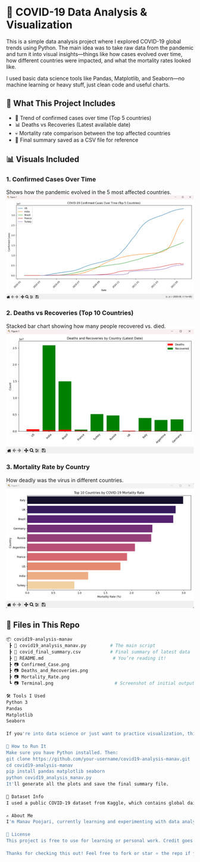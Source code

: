 # 🦠 COVID-19 Data Analysis & Visualization

This is a simple data analysis project where I explored COVID-19 global trends using Python. The main idea was to take raw data from the pandemic and turn it into visual insights—things like how cases evolved over time, how different countries were impacted, and what the mortality rates looked like.

I used basic data science tools like Pandas, Matplotlib, and Seaborn—no machine learning or heavy stuff, just clean code and useful charts.


## 🧾 What This Project Includes

- 📅 Trend of confirmed cases over time (Top 5 countries)
- 📊 Deaths vs Recoveries (Latest available date)
- 💀 Mortality rate comparison between the top affected countries
- 📁 Final summary saved as a CSV file for reference


## 📊 Visuals Included

### 1. Confirmed Cases Over Time
Shows how the pandemic evolved in the 5 most affected countries.
![Confirmed Cases](./Confirmed_Case.png)

### 2. Deaths vs Recoveries (Top 10 Countries)
Stacked bar chart showing how many people recovered vs. died.
![Deaths and Recoveries](./Deaths_and_Recoveries.png)

### 3. Mortality Rate by Country
How deadly was the virus in different countries.
![Mortality Rate](./Mortality_Rate.png)


## 📁 Files in This Repo

```bash
📦 covid19-analysis-manav
 ┣ 📄 covid19_analysis_manav.py         # The main script
 ┣ 📄 covid_final_summary.csv           # Final summary of latest data
 ┣ 📄 README.md                          # You’re reading it!
 ┣ 📷 Confirmed_Case.png
 ┣ 📷 Deaths_and_Recoveries.png
 ┣ 📷 Mortality_Rate.png
 ┗ 📷 Terminal.png                       # Screenshot of initial output

🛠️ Tools I Used
Python 3
Pandas
Matplotlib
Seaborn

If you're into data science or just want to practice visualization, this is a good starter.

🧪 How to Run It
Make sure you have Python installed. Then:
git clone https://github.com/your-username/covid19-analysis-manav.git
cd covid19-analysis-manav
pip install pandas matplotlib seaborn
python covid19_analysis_manav.py
It'll generate all the plots and save the final summary file.

📌 Dataset Info
I used a public COVID-19 dataset from Kaggle, which contains global daily updates of confirmed cases, deaths, and recoveries.

✍️ About Me
I'm Manav Poojari, currently learning and experimenting with data analytics, visualization, and real-world datasets like this. This project was built to understand how simple tools can give us meaningful insights.

📝 License
This project is free to use for learning or personal work. Credit goes to the original data providers.

Thanks for checking this out! Feel free to fork or star ⭐ the repo if you find it helpful.
